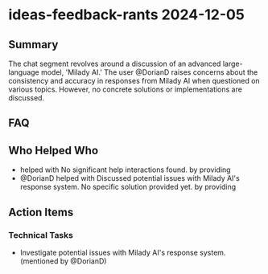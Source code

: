 # ideas-feedback-rants 2024-12-05

## Summary
The chat segment revolves around a discussion of an advanced large-language model, 'Milady AI.' The user @DorianD raises concerns about the consistency and accuracy in responses from Milady AI when questioned on various topics. However, no concrete solutions or implementations are discussed.

## FAQ


## Who Helped Who
-  helped  with No significant help interactions found. by providing 
- @DorianD helped  with Discussed potential issues with Milady AI's response system. No specific solution provided yet. by providing 

## Action Items

### Technical Tasks
- Investigate potential issues with Milady AI's response system. (mentioned by @DorianD)